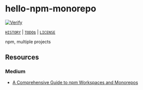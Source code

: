 # hello-npm-monorepo

[![Verify](https://github.com/percebus/hello-npm-monorepo/actions/workflows/always.yml/badge.svg)](https://github.com/percebus/hello-npm-monorepo/actions/workflows/always.yml)

[`HISTORY`](HISTORY.md) | [`TODO`s](TODO.md) | [`LICENSE`](LICENSE)

npm, multiple projects

## Resources

### Medium

- [A Comprehensive Guide to npm Workspaces and Monorepos](https://leticia-mirelly.medium.com/a-comprehensive-guide-to-npm-workspaces-and-monorepos-ce0cdfe1c625)
